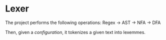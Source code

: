 # Lexer

The project performs the following operations:
Regex -> AST -> NFA -> DFA

Then, given a *configuration*, it tokenizes a given text into lexemmes.
